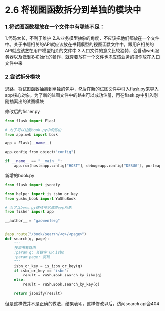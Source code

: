 # 2.6 将视图函数拆分到单独的模块中

### 1.将试图函数都放在一个文件中有哪些不足：
1.代码太长，不利于维护
2.从业务模型抽象的角度，不应该把他们都放在一个文件中。关于书籍相关的API就应该放在书籍模型的视图函数文件中，跟用户相关的API就应该放在用户模型相关的文件中
3.入口文件的意义比较独特，会启动web服务器以及做很多初始化的操作，就算要放在一个文件也不应该业务的操作放在入口文件中来

### 2.尝试拆分模块
思路，将试图函数抽离到单独的包中，然后在新的试图文件中引入flask.py来导入app核心对象。为了新的试图文件中的路由可以成功注册，再在flask.py中引入刚刚抽离出的试图模块

修改后的fisher.py
```python
from flask import Flask

# 为了可以注册book.py中的路由
from app.web import book

app = Flask(__name__)

app.config.from_object("config")

if __name__ == "__main__":
    app.run(host=app.config["HOST"], debug=app.config["DEBUG"], port=app.config["PORT"])

```

新增的book.py
```python
from flask import jsonify

from helper import is_isbn_or_key
from yushu_book import YuShuBook

# 为了让book.py模块可以使用app对象
from fisher import app

__author__ = "gaowenfeng"


@app.route("/book/search/<q>/<page>")
def search(q, page):
    """
    搜索书籍路由
    :param q: 关键字 OR isbn
    :param page: 页码
    """
    isbn_or_key = is_isbn_or_key(q)
    if isbn_or_key == 'isbn':
        result = YuShuBook.search_by_isbn(q)
    else:
        result = YuShuBook.search_by_key(q)

    return jsonify(result)
```

但是这样做并不是正确的做法，结果表明，这样修改以后，访问search api会404

